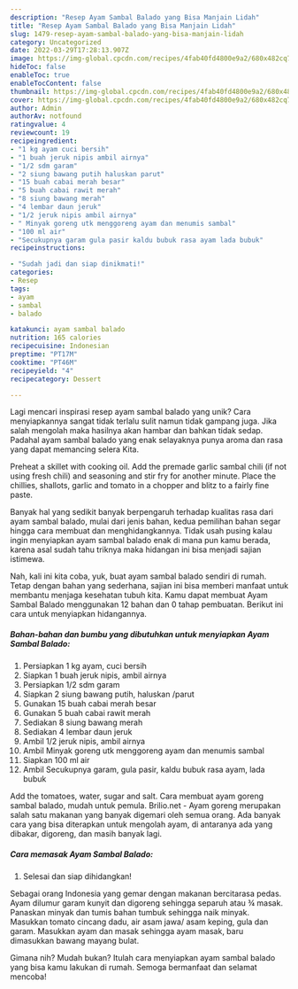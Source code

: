```yaml
---
description: "Resep Ayam Sambal Balado yang Bisa Manjain Lidah"
title: "Resep Ayam Sambal Balado yang Bisa Manjain Lidah"
slug: 1479-resep-ayam-sambal-balado-yang-bisa-manjain-lidah
category: Uncategorized
date: 2022-03-29T17:28:13.907Z
image: https://img-global.cpcdn.com/recipes/4fab40fd4800e9a2/680x482cq70/ayam-sambal-balado-foto-resep-utama.jpg
hideToc: false
enableToc: true
enableTocContent: false
thumbnail: https://img-global.cpcdn.com/recipes/4fab40fd4800e9a2/680x482cq70/ayam-sambal-balado-foto-resep-utama.jpg
cover: https://img-global.cpcdn.com/recipes/4fab40fd4800e9a2/680x482cq70/ayam-sambal-balado-foto-resep-utama.jpg
author: Admin
authorAv: notfound
ratingvalue: 4
reviewcount: 19
recipeingredient:
- "1 kg ayam cuci bersih"
- "1 buah jeruk nipis ambil airnya"
- "1/2 sdm garam"
- "2 siung bawang putih haluskan parut"
- "15 buah cabai merah besar"
- "5 buah cabai rawit merah"
- "8 siung bawang merah"
- "4 lembar daun jeruk"
- "1/2 jeruk nipis ambil airnya"
- " Minyak goreng utk menggoreng ayam dan menumis sambal"
- "100 ml air"
- "Secukupnya garam gula pasir kaldu bubuk rasa ayam lada bubuk"
recipeinstructions:

- "Sudah jadi dan siap dinikmati!"
categories:
- Resep
tags:
- ayam
- sambal
- balado

katakunci: ayam sambal balado 
nutrition: 165 calories
recipecuisine: Indonesian
preptime: "PT17M"
cooktime: "PT46M"
recipeyield: "4"
recipecategory: Dessert

---
```





Lagi mencari inspirasi resep ayam sambal balado yang unik? Cara menyiapkannya sangat tidak terlalu sulit namun tidak gampang juga. Jika salah mengolah maka hasilnya akan hambar dan bahkan tidak sedap. Padahal ayam sambal balado yang enak selayaknya punya aroma dan rasa yang dapat memancing selera Kita.





Preheat a skillet with cooking oil. Add the premade garlic sambal chili (if not using fresh chili) and seasoning and stir fry for another minute. Place the chillies, shallots, garlic and tomato in a chopper and blitz to a fairly fine paste.

Banyak hal yang sedikit banyak berpengaruh terhadap kualitas rasa dari ayam sambal balado, mulai dari jenis bahan, kedua pemilihan bahan segar hingga cara membuat dan menghidangkannya. Tidak usah pusing kalau ingin menyiapkan ayam sambal balado enak di mana pun kamu berada, karena asal sudah tahu triknya maka hidangan ini bisa menjadi sajian istimewa.






Nah, kali ini kita coba, yuk, buat ayam sambal balado sendiri di rumah. Tetap dengan bahan yang sederhana, sajian ini bisa memberi manfaat untuk membantu menjaga kesehatan tubuh kita. Kamu dapat membuat Ayam Sambal Balado menggunakan 12 bahan dan 0 tahap pembuatan. Berikut ini cara untuk menyiapkan hidangannya.

<!--inarticleads1-->

##### Bahan-bahan dan bumbu yang dibutuhkan untuk menyiapkan Ayam Sambal Balado:

1. Persiapkan 1 kg ayam, cuci bersih
1. Siapkan 1 buah jeruk nipis, ambil airnya
1. Persiapkan 1/2 sdm garam
1. Siapkan 2 siung bawang putih, haluskan /parut
1. Gunakan 15 buah cabai merah besar
1. Gunakan 5 buah cabai rawit merah
1. Sediakan 8 siung bawang merah
1. Sediakan 4 lembar daun jeruk
1. Ambil 1/2 jeruk nipis, ambil airnya
1. Ambil  Minyak goreng utk menggoreng ayam dan menumis sambal
1. Siapkan 100 ml air
1. Ambil Secukupnya garam, gula pasir, kaldu bubuk rasa ayam, lada bubuk


Add the tomatoes, water, sugar and salt. Cara membuat ayam goreng sambal balado, mudah untuk pemula. Brilio.net - Ayam goreng merupakan salah satu makanan yang banyak digemari oleh semua orang. Ada banyak cara yang bisa diterapkan untuk mengolah ayam, di antaranya ada yang dibakar, digoreng, dan masih banyak lagi. 

<!--inarticleads2-->

##### Cara memasak Ayam Sambal Balado:


1. Selesai dan siap dihidangkan!

Sebagai orang Indonesia yang gemar dengan makanan bercitarasa pedas. Ayam dilumur garam kunyit dan digoreng sehingga separuh atau ¾ masak. Panaskan minyak dan tumis bahan tumbuk sehingga naik minyak. Masukkan tomato cincang dadu, air asam jawa/ asam keping, gula dan garam. Masukkan ayam dan masak sehingga ayam masak, baru dimasukkan bawang mayang bulat. 

Gimana nih? Mudah bukan? Itulah cara menyiapkan ayam sambal balado yang bisa kamu lakukan di rumah. Semoga bermanfaat dan selamat mencoba!

